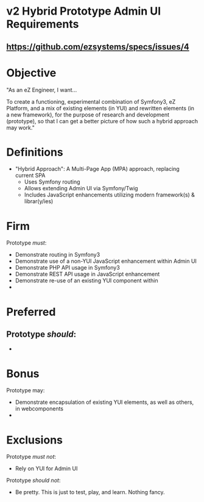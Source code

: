 # v2 Hybrid Prototype Admin UI Requirements
## https://github.com/ezsystems/specs/issues/4

# Objective
"As an eZ Engineer, I want...

To create a functioning, experimental combination of Symfony3, eZ Platform, and
a mix of existing elements (in YUI) and rewritten elements (in a new framework),
for the purpose of research and development (prototype), so that I can get a
better picture of how such a hybrid approach may work."

# Definitions
- "Hybrid Approach": A Multi-Page App (MPA) approach, replacing current SPA
  - Uses Symfony routing
  - Allows extending Admin UI via Symfony/Twig
  - Includes JavaScript enhancements utilizing modern framework(s) & librar(y/ies)

# Firm
Prototype *must*:
- Demonstrate routing in Symfony3
- Demonstrate use of a non-YUI JavaScript enhancement within Admin UI
- Demonstrate PHP API usage in Symfony3
- Demonstrate REST API usage in JavaScript enhancement
- Demonstrate re-use of an existing YUI component within
- 

# Preferred
Prototype _should_:
-
-

# Bonus
Prototype may:
- Demonstrate encapsulation of existing YUI elements, as well as others, in webcomponents
-

# Exclusions
Prototype *must not*:
- Rely on YUI for Admin UI

Prototype _should not_:
- Be pretty. This is just to test, play, and learn. Nothing fancy.
